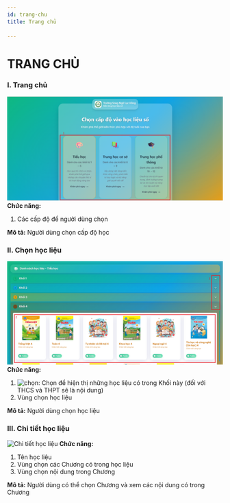 ```yaml
---
id: trang-chu
title: Trang chủ

---
```


# TRANG CHỦ
### I. Trang chủ
![Trang Chủ](../../static/img/hoc-lieu-so/trang-chu/trang-chu.png)  
__Chức năng:__
1. Các cấp độ để người dùng chọn  

__Mô tả:__ Người dùng chọn cấp độ học

### II. Chọn học liệu
![Chọn môn](/img/hoc-lieu-so/trang-chu/chon-mon.png)  
__Chức năng:__
1. <img src="/docs-lms/img/hoc-lieu-so/trang-chu/mui-ten.png" alt="chọn" width="30" />: Chọn để hiện thị những học liệu có trong Khối này (đối với THCS và THPT sẽ là nội dung)
2. Vùng chọn học liệu

__Mô tả:__ Người dùng chọn học liệu

### III. Chi tiết học liệu
![Chi tiết học liệu](/img/hoc-lieu-so/trang-chu/chi-tiet-hoc-liẹu.png)
__Chức năng:__
1. Tên học liệu
2. Vùng chọn các Chương có trong học liệu
3. Vùng chọn nội dung trong Chương

__Mô tả:__ Người dùng có thể chọn Chương và xem các nội dung có trong Chương
